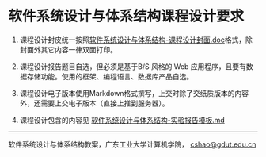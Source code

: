 # 软件系统设计与体系结构课程设计要求

1.	课程设计封皮统一按照[软件系统设计与体系结构-课程设计封面.doc](软件系统设计与体系结构-课程设计封面.doc)格式，除封面外其它内容一律双面打印。

2. 课程设计报告题目自选，但必须是基于B/S 风格的 Web 应用程序，且要有数据存储功能。使用的框架、编程语言、数据库产品自选。

3. 课程设计电子版本使用Markdown格式撰写，上交时除了交纸质版本的内容外，还需要上交电子版本（直接上推到服务器）。

3. 课程设计包含的内容见 [软件系统设计与体系结构-实验报告模板.md](软件系统设计与体系结构-实验报告模板.md)

-----
软件系统设计与体系结构教案，广东工业大学计算机学院， cshao@gdut.edu.cn